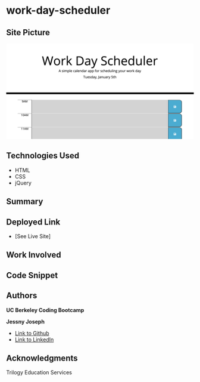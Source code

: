 # work-day-scheduler

## Site Picture
![Site](./Assets/work-day.png)


## Technologies Used

* HTML
* CSS
* jQuery

## Summary


## Deployed Link

* [See Live Site]



## Work Involved


## Code Snippet




## Authors
**UC Berkeley Coding Bootcamp**

**Jessny Joseph** 
- [Link to Github](https://github.com/jessnyj)
- [Link to LinkedIn](https://www.linkedin.com/in/jessny-joseph-361515201)



## Acknowledgments
Trilogy Education Services